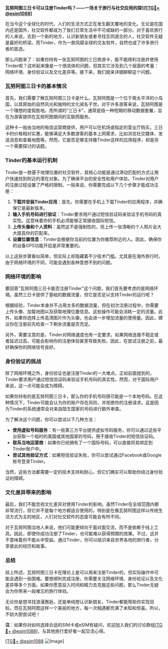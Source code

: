 **瓦努阿图三日卡可以注册Tinder吗？——一场关于旅行与社交应用的探讨[[TG💪+ @esim1088](https://t.me/s/esim1088)]**

在当今这个全球化的时代，人们的生活方式正在发生翻天覆地的变化。无论是在国内还是国外，社交软件都成为了我们日常生活中不可或缺的一部分。对于喜欢旅行的人来说，去到一个新的地方，认识新朋友或者寻找志同道合的人，社交软件无疑是最好的桥梁。而Tinder，作为一款风靡全球的交友软件，自然也成了许多旅行者的首选。

那么问题来了：如果你持有一张瓦努阿图的三日旅游卡，能不能顺利注册并使用Tinder呢？这听起来像是一个很具体的问题，但其实它涉及到几个层面的考量：网络环境、身份验证以及文化差异等。接下来，我们就来详细聊聊这个问题。

### 瓦努阿图三日卡的基本情况

首先，我们需要了解瓦努阿图三日卡是什么。瓦努阿图是一个位于南太平洋的小岛国，以其原始的自然风光和独特的文化闻名于世。对于许多游客来说，瓦努阿图是一个理想的度假胜地。而所谓的“三日卡”，通常是指一种短期的移动数据套餐，旨在为游客提供在瓦努阿图期间的互联网服务。

这种卡一般由当地的电信运营商提供，用户可以在机场或指定的营业厅购买。三日卡的价格相对实惠，能够满足大多数游客的基本上网需求，比如浏览社交媒体、发送消息和查看地图等。然而，它是否足够支持像Tinder这样的应用程序，却是另一个需要探讨的话题。

### Tinder的基本运行机制

Tinder是一款基于地理位置的社交软件，其核心功能是通过滑动匹配的方式让用户快速找到附近的潜在对象。为了确保平台的安全性和用户体验，Tinder对用户的注册过程设置了严格的限制。一般来说，你需要完成以下几个步骤才能成功注册：

1. **下载并安装Tinder应用**：首先，你需要在手机上下载Tinder的应用程序，并确保它是最新版本。
2. **输入手机号码进行验证**：Tinder要求用户通过短信验证码来验证手机号码的真实性。这意味着你的手机必须能够正常接收国际短信。
3. **上传头像和个人资料**：虽然这不是强制性的，但上传一张清晰的个人照片会大大提高你的匹配率。
4. **设置位置信息**：Tinder会根据你当前的位置为你推荐附近的人。因此，确保你的设备GPS功能开启是非常重要的。

以上这些步骤看似简单，但实际上却隐藏着不少技术门槛。尤其是在海外旅行时，由于网络环境的不同，可能会遇到各种意想不到的问题。

### 网络环境的影响

要回答“瓦努阿图三日卡能否注册Tinder”这个问题，我们首先要考虑的是网络环境。虽然三日卡提供了基础的数据流量，但它是否足以支持Tinder的运行呢？

根据经验，Tinder本身并不占用太多的数据流量，但在初次注册过程中，你需要上传头像、加载地图以及获取地理位置信息。这些操作可能会消耗一定的流量。此外，如果你选择上传高清图片作为头像，也会进一步增加流量的使用量。因此，建议你在注册前先检查一下剩余流量是否充足。

另外，需要注意的是，Tinder对网络速度也有一定要求。如果网络连接不稳定或者延迟过高，可能会影响你的注册体验甚至导致失败。因此，在尝试注册之前，最好确保你的网络信号良好。

### 身份验证的挑战

除了网络环境之外，身份验证也是注册Tinder的一大难点。正如前面提到的，Tinder要求用户通过短信验证码来验证手机号码的真实性。然而，对于国际用户来说，这一点可能会成为障碍。

如果你持有的是瓦努阿图三日卡，那么你的手机号码很可能是一个本地号码。在这种情况下，Tinder可能会认为你的账户存在风险，并拒绝你的注册请求。这是因为Tinder的系统通常会对来自陌生国家的号码进行额外审查。

为了解决这个问题，你可以尝试以下几种方法：

- **使用虚拟号码服务**：有一些第三方平台提供虚拟号码服务，你可以通过这些平台获取一个临时的美国或其他国家的号码，用于接收Tinder的短信验证码。
- **联系当地运营商**：如果你已经拥有了一个国际号码，可以直接将其绑定到Tinder账户中。
- **尝试其他验证方式**：如果短信验证失败，你可以尝试通过Facebook或Google账号登录Tinder。

当然，这些方法都需要一定的技术支持和耐心，但它们确实可以帮助你绕过身份验证的障碍。

### 文化差异带来的影响

最后，我们不能忽视文化差异对使用Tinder的影响。虽然Tinder在全球范围内都非常流行，但它并不是每个地方都适合使用的。特别是在像瓦努阿图这样以传统生活方式为主的地区，人们对社交软件的态度可能会有所不同。

对于瓦努阿图当地人来说，他们可能更倾向于面对面交流，而不是依赖于线上工具。因此，即使你成功注册了Tinder，也可能难以获得预期的效果。不过，这并不意味着你不能从中受益。通过Tinder，你可以结识来自世界各地的旅行者，分享彼此的经历和故事。

### 总结

综上所述，瓦努阿图三日卡在理论上是可以用来注册Tinder的，但实际操作中可能会遇到一些困难。要想顺利完成注册，你需要关注网络环境、身份验证以及文化差异等多个方面。如果你愿意投入时间和精力去克服这些问题，那么Tinder无疑会为你带来一段难忘的旅行体验。

无论你是想寻找浪漫邂逅，还是单纯想认识新朋友，Tinder都能帮助你实现目标。而在瓦努阿图这样一个美丽的地方，每一次相遇都充满了未知和惊喜。所以，不妨大胆尝试吧！

**注**：如果你对如何选择合适的SIM卡或eSIM有疑问，欢迎加入我们的讨论群组[[TG💪+ @esim1088](https://t.me/s/esim1088)]，与其他旅行爱好者一起交流心得。

[[TG💪+ @esim1088](https://t.me/s/esim1088) ![Image](https://i.postimg.cc/4NQfJmqS/Snipaste-2025-05-13-00-14-12.png)]